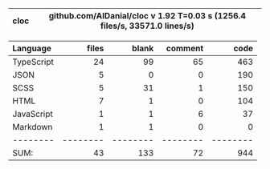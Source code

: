 

cloc|github.com/AlDanial/cloc v 1.92  T=0.03 s (1256.4 files/s, 33571.0 lines/s)
--- | ---

Language|files|blank|comment|code
:-------|-------:|-------:|-------:|-------:
TypeScript|24|99|65|463
JSON|5|0|0|190
SCSS|5|31|1|150
HTML|7|1|0|104
JavaScript|1|1|6|37
Markdown|1|1|0|0
--------|--------|--------|--------|--------
SUM:|43|133|72|944
